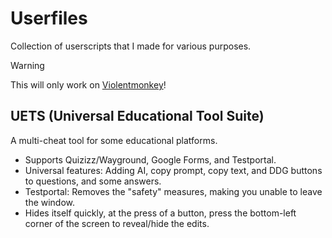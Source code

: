 # Userfiles
Collection of userscripts that I made for various purposes.

> [!WARNING]
> This will only work on [Violentmonkey](https://addons.mozilla.org/en-US/firefox/addon/violentmonkey/)!

## UETS (Universal Educational Tool Suite)
A multi-cheat tool for some educational platforms.
- Supports Quizizz/Wayground, Google Forms, and Testportal.
- Universal features: Adding AI, copy prompt, copy text, and DDG buttons to questions, and some answers.
- Testportal: Removes the "safety" measures, making you unable to leave the window.
- Hides itself quickly, at the press of a button, press the bottom-left corner of the screen to reveal/hide the edits.
